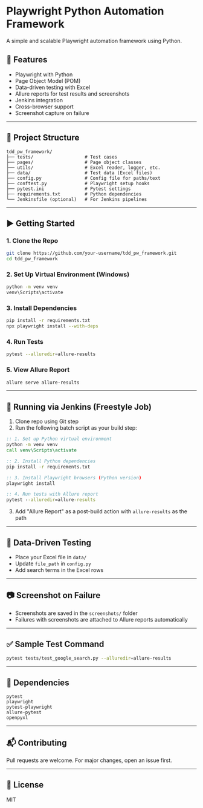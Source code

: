 # Playwright Python Automation Framework

A simple and scalable Playwright automation framework using Python.

## 🔧 Features

* Playwright with Python
* Page Object Model (POM)
* Data-driven testing with Excel
* Allure reports for test results and screenshots
* Jenkins integration
* Cross-browser support
* Screenshot capture on failure

---

## 📁 Project Structure

```
tdd_pw_framework/
├── tests/                   # Test cases
├── pages/                   # Page object classes
├── utils/                   # Excel reader, logger, etc.
├── data/                    # Test data (Excel files)
├── config.py                # Config file for paths/text
├── conftest.py              # Playwright setup hooks
├── pytest.ini               # Pytest settings
├── requirements.txt         # Python dependencies
└── Jenkinsfile (optional)   # For Jenkins pipelines
```

---

## ▶️ Getting Started

### 1. Clone the Repo

```bash
git clone https://github.com/your-username/tdd_pw_framework.git
cd tdd_pw_framework
```

### 2. Set Up Virtual Environment (Windows)

```bash
python -m venv venv
venv\Scripts\activate
```

### 3. Install Dependencies

```bash
pip install -r requirements.txt
npx playwright install --with-deps
```

### 4. Run Tests

```bash
pytest --alluredir=allure-results
```

### 5. View Allure Report

```bash
allure serve allure-results
```

---

## 🧪 Running via Jenkins (Freestyle Job)

1. Clone repo using Git step
2. Run the following batch script as your build step:

```bat
:: 1. Set up Python virtual environment
python -m venv venv
call venv\Scripts\activate

:: 2. Install Python dependencies
pip install -r requirements.txt

:: 3. Install Playwright browsers (Python version)
playwright install

:: 4. Run tests with Allure report
pytest --alluredir=allure-results
```

3. Add "Allure Report" as a post-build action with `allure-results` as the path

---

## 📝 Data-Driven Testing

* Place your Excel file in `data/`
* Update `file_path` in `config.py`
* Add search terms in the Excel rows

---

## 📷 Screenshot on Failure

* Screenshots are saved in the `screenshots/` folder
* Failures with screenshots are attached to Allure reports automatically

---

## ✅ Sample Test Command

```bash
pytest tests/test_google_search.py --alluredir=allure-results
```

---

## 📄 Dependencies

```
pytest
playwright
pytest-playwright
allure-pytest
openpyxl
```

---

## 📬 Contributing

Pull requests are welcome. For major changes, open an issue first.

---

## 📃 License

MIT
